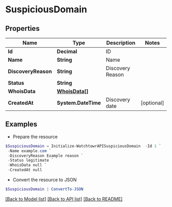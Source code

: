 # SuspiciousDomain
## Properties

Name | Type | Description | Notes
------------ | ------------- | ------------- | -------------
**Id** | **Decimal** | ID | 
**Name** | **String** | Name | 
**DiscoveryReason** | **String** | Discovery Reason | 
**Status** | **String** |  | 
**WhoisData** | [**WhoisData[]**](WhoisData.md) |  | 
**CreatedAt** | **System.DateTime** | Discovery date | [optional] 

## Examples

- Prepare the resource
```powershell
$SuspiciousDomain = Initialize-WatchtowrAPISuspiciousDomain  -Id 1 `
 -Name example.com `
 -DiscoveryReason Example reason `
 -Status legitimate `
 -WhoisData null `
 -CreatedAt null
```

- Convert the resource to JSON
```powershell
$SuspiciousDomain | ConvertTo-JSON
```

[[Back to Model list]](../README.md#documentation-for-models) [[Back to API list]](../README.md#documentation-for-api-endpoints) [[Back to README]](../README.md)

